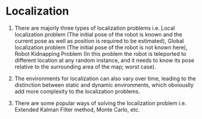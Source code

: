 # Localization

1. There are majorly three types of localization problems i.e. Local localization problem (The initial pose of the robot is known and the current pose as well as position is required to be estimated), Global localization problem (The initial pose of the robot is not known here), Robot Kidnapping Problem (In this problem the robot is teleported to different location at any random instance, and it needs to know its pose relative to the surrounding area of the map; worst case).

2. The environments for localization can also vary over time, leading to the distinction between static and dynamic environments, which obviouslly add more complexity to the localization problems. 

3. There are some popular ways of solving the localization problem i.e. Extended Kalman Filter method, Monte Carlo, etc. 
